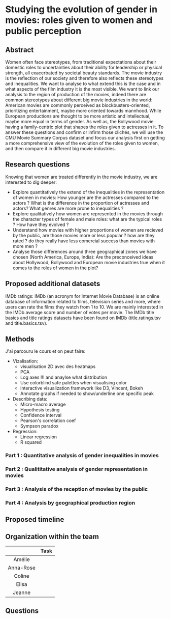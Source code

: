 # Studying the evolution of gender in movies: roles given to women and public perception

## Abstract

Women often face stereotypes, from traditional expectations about their domestic roles to uncertainties about their ability for leadership or physical strength, all exacerbated by societal beauty standards. The movie industry is the reflection of our society and therefore also reflects these stereotypes and inequalities. We want to analyse to what extend this is the case and in what aspects of the film industry it is the most visible.
We want to link our analysis to the region of production of the movies, indeed there are common stereotypes about different big movie industries in the world: American movies are commonly perceived as blockbusters-oriented, prioritizing entertainment, maybe more oriented towards mannhood. While European productions are thought to be more artistic and intellectual, maybe more equal in terms of gender. As well as, the Bollywood movie having a family-centric plot that shapes the roles given to actresses in it. 
To answer these questions and confirm or infirm those clichés, we will use the CMU Movie Summary Corpus dataset and focus our analysis first on getting a more comprehensive view of the evolution of the roles given to women, and then compare it in different big movie industries. 

## Research questions

Knowing that women are treated differently in the movie industry, we are interested to dig deeper:
- Explore quantitatively the extend of the inequalities in the representation of women in movies: How younger are the actresses compared to the actors ? What is the difference in the proportion of actresses and actors? What genres are more prone to inequalities ?
- Explore qualitatively how women are represented in the movies through the character types of female and male roles: what are the typical roles ? How have they evolved ?
- Understand how movies with higher proportions of women are recieved by the public, are those movies more or less popular ? how are they rated ? do they really have less comercial success than movies with more men ?
- Analyse those differences around three geographical zones we have chosen (North America, Europe, India): Are the preconceived ideas about Hollywood, Bollywood and European movie industries true when it comes to the roles of women in the plot? 

## Proposed additional datasets 

IMDb ratings: IMDb (an acronym for Internet Movie Database) is an online database of information related to films, television series and more, where users can rate the films they watch from 1 to 10. We are mainly interested in the IMDb average score and number of votes per movie. The IMDb title basics and title ratings datasets have been found on IMDb (title.ratings.tsv and title.basics.tsv). 

## Methods

J'ai parcouru le cours et on peut faire:
- Vizalisation: 
    - visualisation 2D avec des heatmaps
    - PCA
    - Log axes !!! and anaylse what distribution 
    - Use colorblind safe palettes when visualising color
    - interactive visualization framework like D3, Vincent, Bokeh
    - Annotate graphs if needed to show/underline one specific peak
- Describing data:
    - Micro-macro average
    - Hypothesis testing
    - Confidence interval
    - Pearson's correlation coef
    - Sympson paradox
- Regression: 
    - Linear regression
    - R squared

### Part 1 : Quantitative analysis of gender inequalities in movies

### Part 2 : Qualititative analysis of gender representation in movies

### Part 3 : Analysis of the reception of movies by the public

### Part 4 : Analysis by geographical production region

## Proposed timeline

## Organization within the team
| | Task |
| :---:|---|
| Amélie | |
| Anna-Rose | |
| Coline | |
| Elisa | |
| Jeanne | |
## Questions
